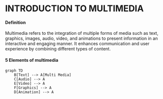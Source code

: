 # INTRODUCTION TO MULTIMEDIA

#### Definition
Multimedia refers to the integration of multiple forms of media such as text, graphics, images, audio, video, and animations to present information in an interactive and engaging manner. It enhances communication and user experience by combining different types of content.

#### 5 Elements of multimedia
```mermaid
graph TD
    B[Text] --> A[Multi Media] 
    C[Audio] --> A
    E[Video] --> A
    F[Graphics] --> A
    D[Animation] --> A
```

 

 